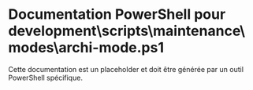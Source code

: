# Documentation PowerShell pour development\scripts\maintenance\modes\archi-mode.ps1

Cette documentation est un placeholder et doit être générée par un outil PowerShell spécifique.
